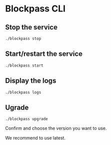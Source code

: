 # Blockpass CLI

## Stop the service

  `./blockpass stop`

## Start/restart the service

  `./blockpass start`

## Display the logs

  `./blockpass logs`

## Ugrade

  `./blockpass upgrade`

  Confirm and choose the version you want to use.

  We recommend to use latest.
